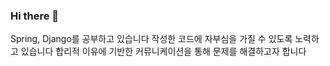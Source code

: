 ### Hi there 👋
Spring, Django를 공부하고 있습니다
작성한 코드에 자부심을 가질 수 있도록 노력하고 있습니다
합리적 이유에 기반한 커뮤니케이션을 통해 문제를 해결하고자 합니다
<!--
**HoomanHoo/HoomanHoo** is a ✨ _special_ ✨ repository because its `README.md` (this file) appears on your GitHub profile.

Here are some ideas to get you started:

- 🔭 I’m currently working on ...
- 🌱 I’m currently learning ...
- 👯 I’m looking to collaborate on ...
- 🤔 I’m looking for help with ...
- 💬 Ask me about ...
- 📫 How to reach me: ...
- 😄 Pronouns: ...
- ⚡ Fun fact: ...
-->
